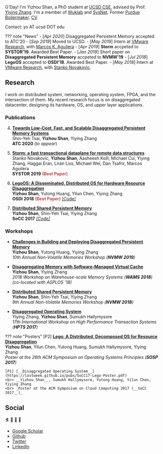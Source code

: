 G'Day! I'm Yizhou Shan, a PhD student at [UCSD CSE](https://cse.ucsd.edu/),
advised by Prof. [Yiying Zhang](https://engineering.purdue.edu/~yiying/).
I'm a member of [Wuklab](http://wuklab.io) and [SysNet](https://www.sysnet.ucsd.edu/sysnet/).
Former [Purdue Boilermaker](https://engineering.purdue.edu/ECE).
[CV](http://lastweek.io/pubs/cv.pdf).

Contact: ys AT ucsd DOT edu

??? note "News"
	- [_Apr 2020_] Disaggregated Persistent Memory accepted to ATC'20
	- [_Sep 2019_] Moved to UCSD.
	- [_May 2019_] Intern at [VMware Research](https://research.vmware.com/), with [Marcos K. Aguilera](http://mkaguilera.kawazoe.org/)
	- [_Apr 2019_] __Storm__ accpeted to __SYSTOR'19__. Awarded Best Paper.
	- [_Jan 2019_] Short paper on __Disaggregated Persistent Memory__ accpeted to __NVMW'19__
	- [_Jul 2018_] __LegoOS__ accepted to __OSDI'18__. Awarded Best Paper.
	- [_May 2018_] Intern at [VMware Research](https://research.vmware.com/), with [Stanko Novakovic](https://sites.google.com/site/stankonovakovic/).

## Research

I work on distributed system, networking, operating system, FPGA, and the intersection of them.
My recent research focus is on disaggregated datacenter, designing its hardware, OS, and upper layer applications.

### Publications 
4. [__Towards Low-Cost, Fast, and Scalable Disaggregated Persistent Memory Systems__]()
  <br> Shin-Yeh Tsai, __Yizhou Shan__, Yiying Zhang
  <br> __ATC 2020__ (_to appear_)

3. [__Storm: a fast transactional dataplane for remote data structures__](https://dl.acm.org/citation.cfm?id=3325827)
  <br> Stanko Novakovic, __Yizhou Shan__, Aasheesh Kolli, Michael Cui, Yiying Zhang, Haggai Eran, Liran Liss, Michael Wei, Dan Tsafrir, Marcos Aguilera
  <br> __SYSTOR 2019__ <font color='#c64444'>__(Best Paper)__</font>

2. [__LegoOS: A Disseminated, Distributed OS for Hardware Resource Disaggregation__](https://www.usenix.org/conference/osdi18/presentation/shan)
  <br> __Yizhou Shan__, Yutong Huang, Yilun Chen, Yiying Zhang
  <br> __OSDI 2018__ <font color='#c64444'>__(Best Paper)__</font> [[Code]](https://github.com/WukLab/LegoOS)

1. [__Distributed Shared Persistent Memory__](https://engineering.purdue.edu/WukLab/hotpot-socc17.pdf)
  <br> __Yizhou Shan__, Shin-Yeh Tsai, Yiying Zhang
  <br> __SoCC 2017__ _[[Code]](https://github.com/WukLab/Hotpot)_

### Workshops

* [__Challenges in Building and Deploying Disaggregated Persistent Memory__](http://lastweek.io/pubs/dpm-nvmw19.pdf)
  <br> __Yizhou Shan__, Yutong Huang, Yiying Zhang
  <br> _10th Annual Non-Volatile Memories Workshop (__NVMW 2019__)_

* [__Disaggregating Memory with Software-Managed Virtual Cache__](http://workshops.inf.ed.ac.uk/wams/)
  <br> __Yizhou Shan__, Yiying Zhang
  <br> _2018 Workshop on Warehouse-scale Memory Systems (__WAMS 2018__) (co-located with ASPLOS '18)_

* [__Distributed Shared Persistent Memory__](https://engineering.purdue.edu/WukLab/hotpot-socc17.pdf)
  <br> __Yizhou Shan__, Shin-Yeh Tsai, Yiying Zhang
  <br> _9th Annual Non-Volatile Memories Workshop (__NVMW 2018__)_

* [__Disaggregated Operating System__](http://hpts.ws/papers/2017/lego.pdf)
  <br> Yiying Zhang, __Yizhou Shan__, Sumukh Hallymysore
  <br> _17th International Workshop on High Performance Transaction Systems (__HPTS 2017__)_

??? note "Posters"
	[P2] [__Lego: A Distributed, Decomposed OS for Resource Disaggregation__](https://lastweek.github.io/pubs/SOSP17-Lego-Poster.pdf)
	<br> __Yizhou Shan__, Yilun Chen, Yutong Huang, Sumukh Hallymysore, Yiying Zhang
	<br> _Poster at the 26th ACM Symposium on Operating Systems Principles (__SOSP 2017__)_

	[P1] [__Disaggregated Operating System__](https://lastweek.github.io/pubs/SoCC17-Lego-Poster.pdf)
	<br> __Yizhou Shan__, Sumukh Hallymysore, Yutong Huang, Yilun Chen, Yiying Zhang
	<br> _Poster at the ACM Symposium on Cloud Computing 2017 (__SoCC 2017__)_

## Social

:surfer: :rowboat: :basketball: :football:  

* [Google Scholar](https://scholar.google.com/citations?user=qgxGqYAAAAAJ&hl=en)
* [Github](https://github.com/lastweek)
* [Twitter](https://twitter.com/Yizhou_Shan)
* [LinkedIn](https://www.linkedin.com/in/lastweek/)
